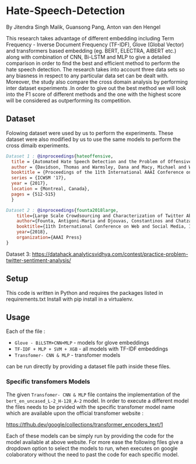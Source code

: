 # Hate-Speech-Detection

By Jitendra Singh Malik, Guansong Pang, Anton van den Hengel

This research takes advantage of different embedding including Term Frequency - Inverse Document Frequency (TF-IDF), Glove (Global Vector) and transformers based embedding (eg. BERT, ELECTRA, AlBERT etc.) along with combination of CNN, Bi-LSTM and MLP to give a detailed comparison in order to find the best and efficient method to perform the hate speech detection. The research takes into account three data sets so any biasness in respect to any particular data set can be dealt with. Moreover, the study also compare the cross domain analysis by performing inter dataset experiments .In order to give out the best method we will look into the F1 score of different methods and the one with the highest score will be considered as outperforming its competition.

## Dataset

Folowing dataset were used by us to perform the experiments. These dataset were also modified by us to use the same models to perform the cross dimaib experiments.

```bibtex
Dataset 1 : @inproceedings{hateoffensive,
  title = {Automated Hate Speech Detection and the Problem of Offensive Language},
  author = {Davidson, Thomas and Warmsley, Dana and Macy, Michael and Weber, Ingmar}, 
  booktitle = {Proceedings of the 11th International AAAI Conference on Web and Social Media},
  series = {ICWSM '17},
  year = {2017},
  location = {Montreal, Canada},
  pages = {512-515}
  }
```  

```bibtex  
Dataset 2 : @inproceedings{founta2018large,
    title={Large Scale Crowdsourcing and Characterization of Twitter Abusive Behavior},
    author={Founta, Antigoni-Maria and Djouvas, Constantinos and Chatzakou, Despoina and Leontiadis, Ilias and Blackburn, Jeremy and Stringhini, Gianluca and Vakali, Athena and Sirivianos, Michael and Kourtellis, Nicolas},
    booktitle={11th International Conference on Web and Social Media, ICWSM 2018},
    year={2018},
    organization={AAAI Press}
}

```
Dataset 3: https://datahack.analyticsvidhya.com/contest/practice-problem-twitter-sentiment-analysis/

## Setup 
This code is written in Python and requires the packages listed in requirements.txt Install with pip install in a virtualenv.

## Usage
Each of the file :
- `Glove - BiLSTM+CNN+MLP` - models for glove embeddings
- `TF-IDF + MLP + SVM + XGB` - all models with TF-IDF embeddings
- `Transfomer- CNN & MLP` - transfomer models

can be run directly by providing a dataset file path inside these files.

### Specific transfomers Models

The given `Transfomer- CNN & MLP` file contains the implementation of the `bert_en_uncased_L-2_H-128_A-2` model. In order to execute a different model the files needs to be prvided with the specific transfomer model name which are available upon the official transfomer website :

https://tfhub.dev/google/collections/transformer_encoders_text/1

Each of these models can be simply run by providing the code for the model available at above website. For more ease the following files give a dropdown option to select the models to run, when executes on google colaboratory without the need to past the code for each specific model.

